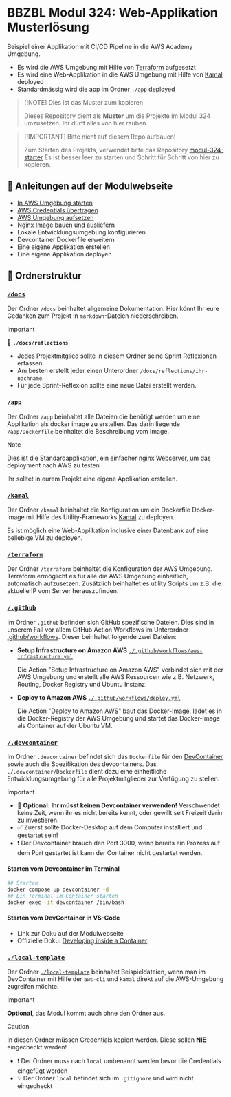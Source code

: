 # BBZBL Modul 324: Web-Applikation Musterlösung

Beispiel einer Applikation mit CI/CD Pipeline in die AWS Academy Umgebung.

- Es wird die AWS Umgebung mit Hilfe von [Terraform](https://developer.hashicorp.com/terraform/intro) aufgesetzt
- Es wird eine Web-Applikation in die AWS Umgebung mit Hilfe von [Kamal](https://kamal-deploy.org/) deployed
- Standardmässig wird die app im Ordner [`./app`](./app) deployed

> [!NOTE] Dies ist das Muster zum kopieren
>
> Dieses Repository dient als **Muster** um die Projekte im Modul 324 umzusetzen.
> Ihr dürft alles von hier rauben.

> [!IMPORTANT] Bitte nicht auf diesem Repo aufbauen!
>
> Zum Starten des Projekts, verwendet bitte das Repository [modul-324-starter](https://github.com/herrhodel/modul-324-starter)
> Es ist besser leer zu starten und Schritt für Schritt von hier zu kopieren.

## :information_desk_person: Anleitungen auf der Modulwebseite

- [In AWS Umgebung starten](https://codingluke.github.io/bbzbl-modul-324/docs/lektionen/woche01/aufgabe-amazon-aws-umgebung-starten)
- [AWS Credentials übertragen](https://codingluke.github.io/bbzbl-modul-324/docs/lektionen/woche01/nginx-example-klonen#aws-credentials-in-repository-environment-variablen-%C3%BCbertragen)
- [AWS Umgebung aufsetzen](https://codingluke.github.io/bbzbl-modul-324/docs/lektionen/woche01/aufgabe-nginx-example-klonen#amazon-aws-infrastruktur-aufsetzten)
- [Nginx Image bauen und ausliefern](https://codingluke.github.io/bbzbl-modul-324/docs/lektionen/woche01/aufgabe-nginx-example-klonen#nginx-image-bauen-und-ausliefern-deployen)
- Lokale Entwicklungsumgebung konfigurieren
- Devcontainer Dockerfile erweitern
- Eine eigene Applikation erstellen
- Eine eigene Applikation deployen

## :file_folder: Ordnerstruktur

### [`/docs`](./docs/README.md)

Der Ordner `/docs` beinhaltet allgemeine Dokumentation. Hier könnt Ihr eure Gedanken
zum Projekt in `markdown`-Dateien niederschreiben.

> [!IMPORTANT]
> :file_folder: **`./docs/reflections`**
>
> - Jedes Projektmitglied sollte in diesem Ordner seine Sprint Reflexionen erfassen.
> - Am besten erstellt jeder einen Unterordner `/docs/reflections/ihr-nachname`.
> - Für jede Sprint-Reflexion sollte eine neue Datei erstellt werden.

### [`/app`](./app)

Der Ordner `/app` beinhaltet alle Dateien die benötigt werden um eine Applikation als docker image zu erstellen.
Das darin liegende `/app/Dockerfile` beinhaltet die Beschreibung vom Image.

> [!NOTE]
> Dies ist die Standardapplikation, ein einfacher nginx Webserver, um das deployment nach AWS zu testen

Ihr solltet in eurem Projekt eine eigene Applikation erstellen.

### [`/kamal`](./kamal/README.md)

Der Ordner `/kamal` beinhaltet die Konfiguration um ein Dockerfile Docker-image mit Hilfe des
Utility-Frameworks [Kamal](https://kamal-deploy.org/) zu deployen.

Es ist möglich eine Web-Applikation inclusive einer Datenbank auf eine beliebige VM zu deployen.

### [`/terraform`](./terraform/README.md)

Der Ordner `/terraform` beinhaltet die Konfiguration der AWS Umgebung. Terraform ermöglicht es für alle
die AWS Umgebung einheitlich, automatisch aufzusetzen. Zusätzlich beinhaltet es utility Scripts um z.B.
die aktuelle IP vom Server herauszufinden.

### [`/.github`](./.github)

Im Ordner `.github` befinden sich GitHub spezifische Dateien. Dies sind in unserem Fall vor allem
GitHub Action Workflows im Unterordner [.github/workflows](./.github/workflows).
Dieser beinhaltet folgende zwei Dateien:

- **Setup Infrastructure on Amazon AWS** [`./.github/workflows/aws-infrastructure.yml`](./.github/workflows/aws-infrastructure.yml)

  Die Action "Setup Infrastructure on Amazon AWS" verbindet sich mit der AWS Umgebung und erstellt
  alle AWS Ressourcen wie z.B. Netzwerk, Routing, Docker Registry und Ubuntu Instanz.

- **Deploy to Amazon AWS** [`./.github/workflows/deploy.yml`](./.github/workflows/deploy.yml)

  Die Action "Deploy to Amazon AWS" baut das Docker-Image, ladet es in die Docker-Registry der AWS Umgebung
  und startet das Docker-Image als Container auf der Ubuntu VM.

### [`/.devcontainer`](./.devcontainer)

Im Ordner `.devcontainer` befindet sich das `Dockerfile` für den [DevContainer](https://containers.dev/) sowie auch die Spezifikation des devcontainers.
Das `./.devcontainer/Dockerfile` dient dazu eine einheitliche Entwicklungsumgebung für alle Projektmitglieder zur Verfügung zu stellen.

> [!IMPORTANT]
>
> - 🛝 **Optional: Ihr müsst keinen Devcontainer verwenden!** Verschwendet keine Zeit, wenn ihr es nicht bereits kennt, oder gewillt seit Freizeit darin zu investieren.
> - ✅ Zuerst sollte Docker-Desktop auf dem Computer installiert und gestartet sein!
> - ❗ Der Devcontainer brauch den Port 3000, wenn bereits ein Prozess auf dem Port gestartet ist kann der Container nicht gestartet werden.

#### Starten vom Devcontainer im Terminal

```bash
## Starten
docker compose up devcontainer -d
## Ein Terminal im Container starten
docker exec -it devcontainer /bin/bash
```

#### Starten vom DevContainer in VS-Code

- Link zur Doku auf der Modulwebseite
- Offizielle Doku: [Developing inside a Container](https://code.visualstudio.com/docs/devcontainers/containers)

### [`./local-template`](./local-template)

Der Ordner [`./local-template`](./local-template) beinhaltet Beispieldateien, wenn man im DevContainer mit Hilfe
der `aws-cli` und `kamal` direkt auf die AWS-Umgebung zugreifen möchte.

> [!IMPORTANT]
>
> **Optional**, das Modul kommt auch ohne den Ordner aus.

> [!CAUTION]
> In diesen Ordner müssen Credentials kopiert werden. Diese sollen **NIE** eingecheckt werden!
>
> - :exclamation: Der Ordner muss nach `local` umbenannt werden bevor die Credentials eingefügt werden
> - :bulb: Der Ordner `local` befindet sich im `.gitignore` und wird nicht eingecheckt
